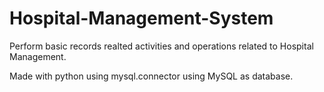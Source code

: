 # Hospital-Management-System

Perform basic records realted activities and operations related to Hospital Management.

Made with python using mysql.connector using MySQL as database.
